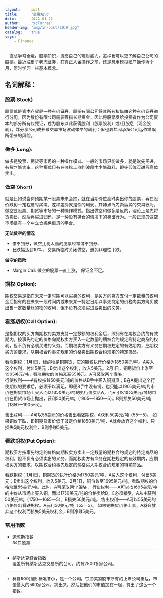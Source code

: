 ```yaml
---
layout:     post
title:      "金融知识"
date:       2021-01-28
author:     "xcTorres"
header-img: "img/in-post/2019.jpg"
catalog:    true
tags:
    - Finance
---  
```


一直想学习金融，股票知识，提高自己的理财能力，这样也可以更了解自己公司的股票。最近注册了老虎证券，在真正入金操作之前，还是想用模拟账户操作两个月，同时学习一些基本概念。   

## 名词解释：
### 股票(Stock)  
股票或是资本存货是一种有价证券，股份有限公司将其所有权借由这种有价证券进行分配。因为股份有限公司需要筹措长期资金，因此将股票发给投资者作为公司资本的部分所有权凭证，成为股东以此获得股利（股票股利）或/且股息（现金股利），并分享公司成长或交易市场波动带来的利润；但也要共同承担公司运作错误所带来的风险。

### 做多(Long): 
做多是股票、期货等市场的一种操作模式。一般的市场只能做多，就是说先买进，有货才能卖出。这种模式只有在价格上涨的波段中才能盈利。即先低位买进再高位卖出。

### 做空(Short)
就是比如说当你预期某一股票未来会跌，就在当期价位高时卖出你的股票，再在股价跌到一定程度时买进，这样差价就是你的利润。其特点为先卖后买的交易行为。  
做空是股票、期货等市场的一种操作模式。指出做空和做多是反的，理论上是先将货卖出，然后再买进归还，是一种没有持仓的情况下的卖出行为。一般正规的做空市场是有一个中立仓提供借货的平台。  

**无法做空的情况**  
- 借不到券，做空比例太高的股票经常借不到券。  
- 日跌幅达到10%， 交易所临时关闭做空，避免非理性下跌。 

**做空的风险**  
- Margin Call: 做空的股票一直上涨， 保证金不足。  
  
### 期权(Option):  
期权交易是指在未来一定时期可以买卖的权利，是买方向卖方支付一定数量的权利金后拥有的在未来一段时间内或未来某一特定日期以事先商定的价格向卖方购买或出售一定数量标的物的权利，但不负有必须买进或卖出的义务。

### 看涨期权(Call Option):  
是指期权的买方向期权的卖方支付一定数额的权利金后，即拥有在期权合约的有效期内，按事先约定的价格向期权卖方买入一定数量的期权合约规定的特定商品的权利，但不负有必须买进的义务。而期权卖方有义务在期权规定的有效期内，应期权买方的要求，以期权合约事先规定的价格卖出期权合约规定的特定商品。  
  
看涨期权：1月1日，标的物是铜期货，它的期权执行价格为1850美元/吨。A买入这个权利，付出5美元；B卖出这个权利，收入5美元。2月1日，铜期货价上涨至1905美元/吨，看涨期权的价格涨至55美元。A可采取两个策略：  
行使权利——A有权按1850美元/吨的价格从B手中买入铜期货；B在A提出这个行使期权的要求后，必须予以满足，即便B手中没有铜，也只能以1905美元/吨的市价在期货市场上买入而以1850美元/吨的执行价卖给A，而A可以1905美元/吨的市价在期货市场上抛出，获利50美元/吨（1905—1850—5）。B则损失50美元/吨（1850—1905+5）。  

售出权利——A可以55美元的价格售出看涨期权、A获利50美元/吨（55—5）。
如果铜价下跌，即铜期货市价低于敲定价格1850美元/吨，A就会放弃这个权利，只损失5美元权利金，B则净赚5美元。

### 看跌期权(Put Option):  
期权买方按事先约定的价格向期权卖方卖出一定数量的期权合约规定的特定商品的权利，但不负有必须卖出的义务。而期权卖方有义务在期权规定的有效期内，应期权买方的要求，以期权合约事先规定的价格买入期权合约规定的特定商品。

看跌期权：1月1日，铜期货的执行价格为1750美元/吨，A买入这个权利．付出5美元；B卖出这个权利，收入5美元。2月1日，铜价跌至1695美元/吨，看跌期权的价格涨至55美元/吨。此时，A可采取两个策略：
行使权利——A可以按1695美元/吨的中价从市场上买入铜，而以1750美元/吨的价格卖给B，B必须接受，A从中获利50美元/吨（1750—1695—5），B损失50美元/吨。
售出权利——A可以55美元的价格售出看跌期权。A获利50美元/吨（55一5）。
如果铜期货价格上涨，A就会放弃这个权利而损失5美元权利金，B则净赚5美元。  

### 常用指数
- 道琼斯指数  
30只股票  

--- 

- 纳斯达克综合指数  
覆盖所有纳斯达克交易所的公司，约有2500多家公司。

---  

- 标普500指数
标准普尔，是一个公司，它把美国股市所有的上市公司里边，市值最大的500家公司，挑出来，然后把他们的市值加在一起，算出了这么一个指数。





